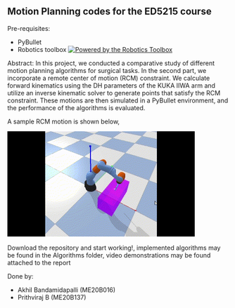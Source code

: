 ## Motion Planning codes for the ED5215 course

Pre-requisites:
- PyBullet
- Robotics toolbox [![Powered by the Robotics Toolbox](https://raw.githubusercontent.com/petercorke/robotics-toolbox-python/master/.github/svg/rtb_powered.min.svg)](https://github.com/petercorke/robotics-toolbox-python)

Abstract:
In this project, we conducted a comparative study of different motion planning algorithms for surgical tasks. In the second part, we incorporate a remote center of motion (RCM) constraint. We calculate forward kinematics using the DH parameters of the KUKA IIWA arm and utilize an inverse kinematic solver to generate points that satisfy the RCM constraint. These motions are then simulated in a PyBullet environment, and the
performance of the algorithms is evaluated.

A sample RCM motion is shown below, 


![](https://github.com/prithvi-raj-b/rrtstar-kuka-iiwa7/blob/master/RCM_gif.gif)


Download the repository and start working!, implemented algorithms may be found in the Algorithms folder, video demonstrations may be found attached to the report

Done by:
- Akhil Bandamidapalli (ME20B016)
- Prithviraj B (ME20B137)


